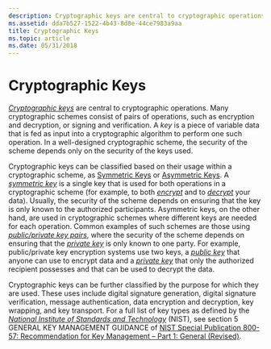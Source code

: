 ```yaml
---
description: Cryptographic keys are central to cryptographic operations.
ms.assetid: dda7b527-1522-4b43-8d8e-44ce7983a9aa
title: Cryptographic Keys
ms.topic: article
ms.date: 05/31/2018
---
```


# Cryptographic Keys

[*Cryptographic keys*](../secgloss/c-gly.md) are central to cryptographic operations. Many cryptographic schemes consist of pairs of operations, such as encryption and decryption, or signing and verification. A *key* is a piece of variable data that is fed as input into a cryptographic algorithm to perform one such operation. In a well-designed cryptographic scheme, the security of the scheme depends only on the security of the keys used.

Cryptographic keys can be classified based on their usage within a cryptographic scheme, as [Symmetric Keys](symmetric-keys.md) or [Asymmetric Keys](public-private-key-pairs.md). A [*symmetric key*](../secgloss/s-gly.md) is a single key that is used for both operations in a cryptographic scheme (for example, to both [*encrypt*](../secgloss/e-gly.md) and to [*decrypt*](../secgloss/d-gly.md) your data). Usually, the security of the scheme depends on ensuring that the key is only known to the authorized participants. Asymmetric keys, on the other hand, are used in cryptographic schemes where different keys are needed for each operation. Common examples of such schemes are those using [*public/private key pairs*](../secgloss/p-gly.md), where the security of the scheme depends on ensuring that the [*private key*](../secgloss/p-gly.md) is only known to one party. For example, public/private key encryption systems use two keys, a [*public key*](../secgloss/p-gly.md) that anyone can use to encrypt data and a [*private key*](../secgloss/p-gly.md) that only the authorized recipient possesses and that can be used to decrypt the data.

Cryptographic keys can be further classified by the purpose for which they are used. These uses include digital signature generation, digital signature verification, message authentication, data encryption and decryption, key wrapping, and key transport. For a full list of key types as defined by the [*National Institute of Standards and Technology*](../secgloss/n-gly.md) (NIST), see section 5 GENERAL KEY MANAGEMENT GUIDANCE of [NIST Special Publication 800-57: Recommendation for Key Management – Part 1: General (Revised)](https://csrc.nist.gov/publications/nistpubs/800-57/sp800-57-Part1-revised2_Mar08-2007.pdf).

 

 
